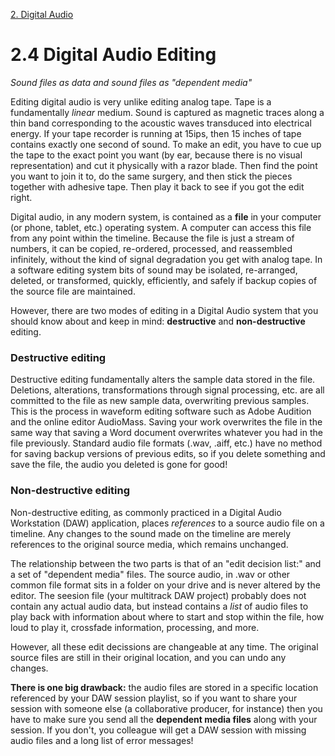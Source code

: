 <link href="../../markdown.css" rel="stylesheet"></link> 

[2. Digital Audio](2.audio.html)

# 2.4 Digital Audio Editing
*Sound files as data and sound files as "dependent media"*

Editing digital audio is very unlike editing analog tape. Tape is a fundamentally *linear* medium. Sound is captured as magnetic traces along a thin band corresponding to the acoustic waves transduced into electrical energy. If your tape recorder is running at 15ips, then 15 inches of tape contains exactly one second of sound. To make an edit, you have to cue up the tape to the exact point you want (by ear, because there is no visual representation) and cut it physically with a razor blade. Then find the point you want to join it to, do the same surgery, and then stick the pieces together with adhesive tape. Then play it back to see if you got the edit right.

Digital audio, in any modern system, is contained as a **file** in your computer (or phone, tablet, etc.) operating system. A computer can access this file from any point within the timeline. Because the file is just a stream of numbers, it can be copied, re-ordered, processed, and reassembled infinitely, without the kind of signal degradation you get with analog tape. In a software editing system bits of sound may be isolated, re-arranged, deleted, or transformed, quickly, efficiently, and safely if backup copies of the source file are maintained.

However, there are two modes of editing in a Digital Audio system that you should know about and keep in mind: **destructive** and **non-destructive** editing.

### Destructive editing

Destructive editing fundamentally alters the sample data stored in the file. Deletions, alterations, transformations through signal processing, etc. are all committed to the file as new sample data, overwriting previous samples. This is the process in waveform editing software such as Adobe Audition and the online editor AudioMass. Saving your work overwrites the file in the same way that saving a Word document overwrites whatever you had in the file previously. Standard audio file formats (.wav, .aiff, etc.) have no method for saving backup versions of previous edits, so if you delete something and save the file, the audio you deleted is gone for good!

### Non-destructive editing

Non-destructive editing, as commonly practiced in a Digital Audio Workstation (DAW) application, places *references* to a source audio file on a timeline. Any changes to the sound made on the timeline are merely references to the original source media, which remains unchanged. 

The relationship between the two parts is that of an "edit decision list:" and a set of "dependent media" files. The source audio, in .wav or other common file format sits in a folder on your drive and is never altered by the editor. The seesion file (your multitrack DAW project) probably does not contain any actual audio data, but instead contains a *list* of audio files to play back with information about where to start and stop within the file, how loud to play it, crossfade information, processing, and more. 

However, all these edit decissions are changeable at any time. The original source files are still in their original location, and you can undo any changes. 

**There is one big drawback:** the audio files are stored in a specific location referenced by your DAW session playlist, so if you want to share your session with someone else (a collaborative producer, for instance) then you have to make sure you send all the **dependent media files** along with your session. If you don't, you colleague will get a DAW session with missing audio files and a long list of error messages!